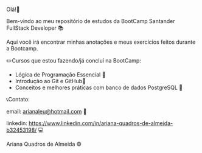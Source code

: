 Olá!:wave:

Bem-vindo ao meu repositório de estudos da BootCamp Santander FullStack Developer :books:

Aqui você irá encontrar minhas anotações e meus exercícios feitos durante a Bootcamp.

:pencil2:Cursos que estou fazendo/já concluí na BootCamp:

- Lógica de Programação Essencial :green_book:
- Introdução ao Git e GitHub:green_book:
- Conceitos e melhores práticas com banco de dados PostgreSQL :open_book:



:telephone_receiver:Contato:

email: arianaleu@hotmail.com :email:

linkedin: https://www.linkedin.com/in/ariana-quadros-de-almeida-b32453198/ :computer:



Ariana Quadros de Almeida :copyright:
